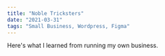 ```yaml
---
title: "Noble Tricksters"
date: "2021-03-31"
tags: "Small Business, Wordpress, Figma"
---
```

Here's what I learned from running my own business.
